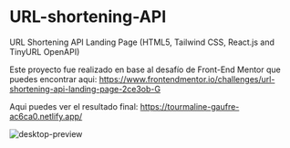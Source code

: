# URL-shortening-API
URL Shortening API Landing Page (HTML5, Tailwind CSS, React.js and TinyURL OpenAPI)

Este proyecto fue realizado en base al desafío de Front-End Mentor que puedes encontrar aqui:
https://www.frontendmentor.io/challenges/url-shortening-api-landing-page-2ce3ob-G

Aqui puedes ver el resultado final:
https://tourmaline-gaufre-ac6ca0.netlify.app/

![desktop-preview](https://github.com/VickyAzola/URL-shortening-API/assets/116470398/03b59eb1-f1d6-4cf1-abc3-50889ac0c2bb)

